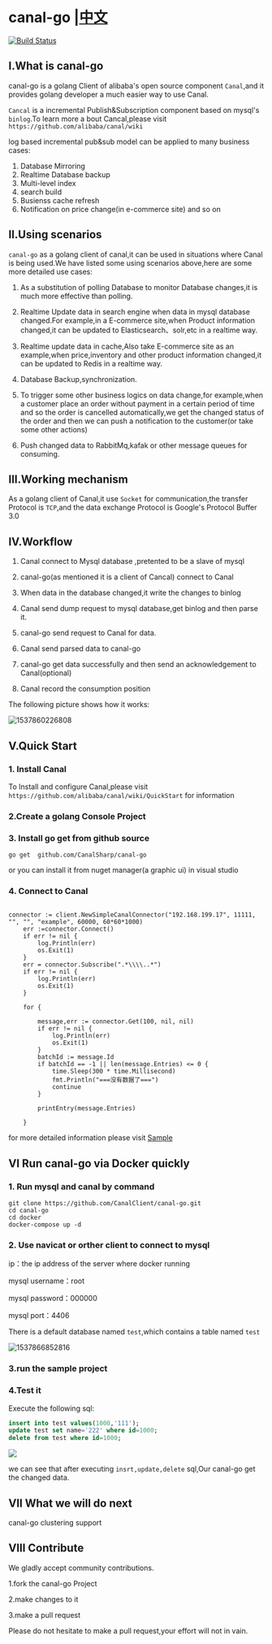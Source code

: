 
# canal-go                                              |[中文](https://github.com/CanalSharp/canal-go/blob/master/README.zh-cn.md)

[![Build Status](https://travis-ci.org/CanalClient/canal-go.svg?branch=master)](https://travis-ci.org/CanalSharp/canal-go)

## Ⅰ.What is canal-go

canal-go is a golang Client of alibaba's open source component `Canal`,and it provides golang developer a much easier way to use Canal.

 `Cancal` is a incremental Publish&Subscription component based on mysql's `binlog`.To learn more a bout Cancal,please visit ` https://github.com/alibaba/canal/wiki`

 log based incremental pub&sub model  can be applied to  many business cases:

1) Database Mirroring
2) Realtime Database backup
3) Multi-level index
4) search build
5) Busienss cache refresh
6) Notification on price change(in e-commerce site) and so on

## Ⅱ.Using scenarios

`canal-go` as a golang client of canal,it can be used in situations where Canal is being used.We have listed some using scenarios above,here are some more detailed use cases:

1) As a substitution of polling Database to monitor Database changes,it is much more effective than polling.

2) Realtime Update data in search engine when data in mysql database changed.For example,in a E-commerce site,when Product information changed,it can be updated to Elasticsearch、solr,etc in a realtime way.

3) Realtime update data in cache,Also take E-commerce site as an example,when price,inventory and other product information changed,it can be updated to Redis in a realtime way.

4) Database Backup,synchronization.

5) To trigger some other business logics on data change,for example,when a customer place an order without payment in a certain period of time and so the order is cancelled automatically,we get the changed status of the order and then we can push a notification to the customer(or take some other actions)

6) Push changed data to RabbitMq,kafak or other message queues for consuming.

## Ⅲ.Working  mechanism

As a golang client of Canal,it use `Socket` for communication,the transfer Protocol is `TCP`,and the data exchange Protocol is Google's Protocol Buffer 3.0

## Ⅳ.Workflow

1) Canal connect to Mysql database ,pretented to be a slave of mysql

2) canal-go(as mentioned it is a client of Cancal) connect to Canal

3) When data in the database changed,it write the changes to binlog

4) Canal send dump request to mysql database,get binlog and then parse it.

5) canal-go send request to Canal for data.

6) Canal send parsed data to canal-go

7) canal-go get data successfully and then send an acknowledgement to Canal(optional)

8) Canal record the consumption position

The following picture shows how it works:


![1537860226808](assets/668104-20180925182816462-2110152563.png)

## Ⅴ.Quick Start

### 1. Install Canal

To Install and configure Canal,please visit `https://github.com/alibaba/canal/wiki/QuickStart` for information

### 2.Create a golang Console Project

### 3. Install go get  from github source

````shell
go get  github.com/CanalSharp/canal-go
````

or you can install it from nuget manager(a graphic ui)  in visual studio

### 4. Connect to Canal


````golang

connector := client.NewSimpleCanalConnector("192.168.199.17", 11111, "", "", "example", 60000, 60*60*1000)
	err :=connector.Connect()
	if err != nil {
		log.Println(err)
		os.Exit(1)
	}
	err = connector.Subscribe(".*\\\\..*")
	if err != nil {
		log.Println(err)
		os.Exit(1)
	}

	for {

		message,err := connector.Get(100, nil, nil)
		if err != nil {
			log.Println(err)
			os.Exit(1)
		}
		batchId := message.Id
		if batchId == -1 || len(message.Entries) <= 0 {
			time.Sleep(300 * time.Millisecond)
			fmt.Println("===没有数据了===")
			continue
		}

		printEntry(message.Entries)

	}

````

for more detailed information please visit [Sample](https://github.com/CanalSharp/canal-go/tree/master/samples)

## Ⅵ Run canal-go via Docker quickly

### 1. Run mysql and canal by command

````shell
git clone https://github.com/CanalClient/canal-go.git
cd canal-go
cd docker
docker-compose up -d
````

### 2. Use navicat or orther  client to connect to mysql

ip：the ip address of the server where docker running

mysql username：root

mysql password：000000

mysql port：4406

There is a default database named `test`,which contains a table named `test`

![1537866852816](assets/668104-20180925182815646-1209020640.png)

### 3.run the sample project

### 4.Test it

Execute the following sql:

````sql
insert into test values(1000,'111');
update test set name='222' where id=1000;
delete from test where id=1000;
````

![](assets/ys.gif)

we can see that after executing `insrt,update,delete` sql,Our canal-go get the changed data.



## Ⅶ What we will do next

canal-go clustering support

## Ⅷ Contribute

We gladly accept community contributions.

1.fork the canal-go Project

2.make changes to it

3.make a pull request

Please do not hesitate to make a pull request,your effort will not in vain.
